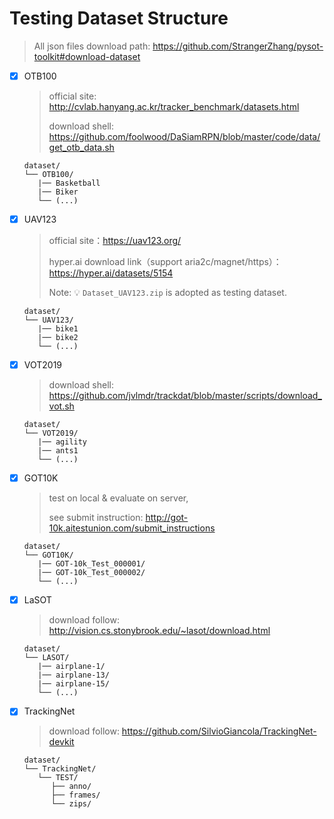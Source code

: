 # Testing Dataset Structure

> All json files download path: 
> https://github.com/StrangerZhang/pysot-toolkit#download-dataset

- [x] OTB100
    > official site: http://cvlab.hanyang.ac.kr/tracker_benchmark/datasets.html
    >
    > download shell: https://github.com/foolwood/DaSiamRPN/blob/master/code/data/get_otb_data.sh
    ```shell
    dataset/
    └── OTB100/
       |── Basketball
       |── Biker
       └── (...)
    ```
  
- [x] UAV123
    > official site：https://uav123.org/
    > 
    > hyper.ai download link（support aria2c/magnet/https）： https://hyper.ai/datasets/5154
    >
    > Note: :bulb: `Dataset_UAV123.zip` is adopted as testing dataset.
    
    ```shell
    dataset/
    └── UAV123/
       |── bike1
       |── bike2
       └── (...)
    ```
  
- [x] VOT2019
    > download shell: https://github.com/jvlmdr/trackdat/blob/master/scripts/download_vot.sh
    
    ```shell
    dataset/
    └── VOT2019/
       |── agility
       |── ants1
       └── (...)
    ```
  
- [x] GOT10K
  
    > test on local & evaluate on server,
    > 
    > see submit instruction: http://got-10k.aitestunion.com/submit_instructions  

    ```shell
    dataset/
    └── GOT10K/
       |── GOT-10k_Test_000001/
       |── GOT-10k_Test_000002/
       └── (...)
    ```

- [x] LaSOT
  > download follow: http://vision.cs.stonybrook.edu/~lasot/download.html

  ```shell
  dataset/
  └── LASOT/
     |── airplane-1/
     |── airplane-13/
     |── airplane-15/
     └── (...)
  ```

- [x] TrackingNet
  > download follow: https://github.com/SilvioGiancola/TrackingNet-devkit
  
  ```shell
  dataset/
  └── TrackingNet/
     └── TEST/
        ├── anno/
        ├── frames/
        └── zips/
  ```
